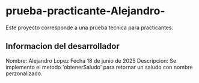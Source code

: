 # prueba-practicante-Alejandro-

Este proyecto corresponde a una prueba tecnica para practicantes. 

## Informacion del desarrollador 
Nombre: Alejandro Lopez 
Fecha 18 de junio de 2025 
Descripcion: Se implemento el metodo 'obtenerSaludo' para retornar un saludo con nombre perzonalizado. 
